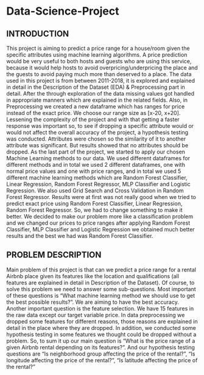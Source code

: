 # Data-Science-Project

## INTRODUCTION

This project is aiming to predict a price range for a house/room given the specific attributes using machine learning algorithms. A price prediction would be very useful to both hosts and guests who are using this service, because it would help hosts to avoid overpricing/underpricing the place and the guests to avoid paying much more than deserved to a place. The data used in this project is from between 2011-2018, it is explored and explained in detail in the Description of the Dataset (EDA) & Preprocessing part in detail. After the through exploration of the data missing values got handled in appropriate manners which are explained in the related fields. Also, in Preprocessing we created a new dataframe which has ranges for price instead of the exact price. We choose our range size as [x-20, x+20]. Lessening the complexity of the project and with that getting a faster response was important so, to see if dropping a specific attribute would or would not affect the overall accuracy of the project, a hypothesis testing was conducted. Attributes were chosen so the similarity of it to another attribute was significant. But results showed that no attributes should be dropped. As the last part of the project, we started to apply our chosen Machine Learning methods to our data. We used different dataframes for different methods and in total we used 2 different dataframes, one with normal price values and one with price ranges, and in total we used 5 different machine learning methods which are Random Forest Classifier, Linear Regression, Random Forest Regressor, MLP Classifier and Logistic Regression. We also used Grid Search and Cross Validation in Random Forest Regressor. Results were at first was not really good when we tried to predict exact price using Random Forest Classifier, Linear Regression, Random Forest Regressor. So, we had to change something to make it better. We decided to make our problem more like a classification problem and we changed our prices to price ranges after applying Random Forest Classifier, MLP Classifier and Logistic Regression we obtained much better results and the best we had was Random Forest Classifier.

## PROBLEM DESCRIPTION

Main problem of this project is that can we predict a price range for a rental Airbnb place given its features like the location and qualifications (all features are explained in detail in Description of the Dataset). Of course, to solve this problem we need to answer some sub-questions. Most important of these questions is “What machine learning method we should use to get the best possible results?”. We are aiming to have the best accuracy. Another important question is the feature selection. We have 15 features in the raw data except our target variable price. In data preprocessing we dropped some features for different reasons, those reasons are explained in detail in the place where they are dropped. In addition, we conducted some hypothesis testing in some features we thought could be dropped without a problem. So, to sum it up our main question is “What is the price range of a given Airbnb rental depending on its features?”. And our hypothesis testing questions are “Is neighborhood group affecting the price of the rental?”, “Is longitude affecting the price of the rental?”, “Is latitude affecting the price of the rental?”
